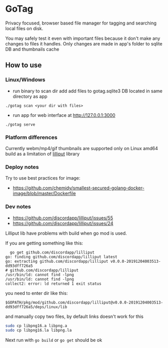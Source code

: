 # GoTag

Privacy focused, browser based file manager for tagging and searching local files on disk.

You may safely test it even with important files because it don't make any changes to files it handles.
Only changes are made in app's folder to sqlite DB and thumbnails cache

## How to use

### Linux/Windows

- run binary to scan dir add add files to gotag.sqlite3 DB located in same directory as app
```
./gotag scan <your dir with files>
```
- run app for web interface at http://127.0.0.1:3000
```
./gotag serve
```

### Platform differences

Currently webm/mp4/gif thumbnails are supported only on Linux amd64 build as a limitation of [lilliput](https://github.com/discordapp/lilliput) library

### Deploy notes

Try to use best practices for image:
* https://github.com/chemidy/smallest-secured-golang-docker-image/blob/master/Dockerfile

### Dev notes

* https://github.com/discordapp/lilliput/issues/55
* https://github.com/discordapp/lilliput/issues/24

Lilliput lib have problems with build when go mod is used.  

If you are getting something like this:
```plain
  go get github.com/discordapp/lilliput
go: finding github.com/discordapp/lilliput latest
go: extracting github.com/discordapp/lilliput v0.0.0-20191204003513-dd93dff726a5
# github.com/discordapp/lilliput
/usr/bin/ld: cannot find -lpng
/usr/bin/ld: cannot find -lpng
collect2: error: ld returned 1 exit status

```

you need to enter dir like this:
```plain
$GOPATH/pkg/mod/github.com/discordapp/lilliput@v0.0.0-20191204003513-dd93dff726a5/deps/linux/lib
```

and manually copy two files, by default links doesn't work for this
```bash
sudo cp libpng16.a libpng.a
sudo cp libpng16.la libpng.la
```

Next run with `go build` or `go get` should be ok